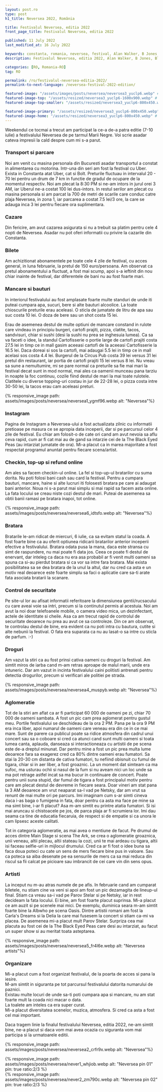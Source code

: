 ```yaml
---
layout: post.ro
type: post
h1_title: Neversea 2022, România

title: Festivalul Neversea, editia 2022
front_page_title: Festivalul Neversea, editia 2022

published: 11 July 2022
last_modified_at: 16 July 2022

keywords: constanta, romania, neversea, festival, Alan Walker, B Jones, Black Eyed Peas, Dimitri Vegas & Like Mike, Don Diablo, NERVO, Steve Aoki, Tchami, Timmy Trumpet, Tujamo, Ummet, Ozcan, W&W, ZHU
description: Festivalul Neversea, editia 2022, Alan Walker, B Jones, Black Eyed Peas, Dimitri Vegas & Like Mike, Don Diablo, NERVO, Steve Aoki, Tchami, Timmy Trumpet, Tujamo.

categories: [RO, Romania-RO]
tag: RO

permalink: /ro/festivalul-neversea-editia-2022/
permalink-to-next-language: /neversea-festival-2022-edition/

featured-image: "/assets/images/posts/neversea/neversea3_yuclp6.webp" # full size
featured-image-top: "/assets/resized/neversea3_yuclp6-1600x900.webp" # width - 1200
featured-image-top-smaller: "/assets/resized/neversea3_yuclp6-800x450.webp" # width - 1200

featured-image-primary: "/assets/resized/neversea3_yuclp6-800x450.webp" # poza care apare pe prima pagina landscape
featured-image-home: "/assets/resized/neversea3_yuclp6-800x450.webp" # width - 600
---
```

Weekendul ce tocmai a trecut am participat la ce-a de-a patra editie (7-10 iulie) a festivalului Neversea de pe tarmul Marii Negre. Voi scrie asadar cateva impresii la cald despre cum mi s-a parut. 

### Transport si parcare

Noi am venit cu masina personala din Bucuresti asadar transportul a constat in alimentarea cu motorina. Intr-una din seri am fost la festival cu Uber. Exista in Constanta atat Uber, cat si Bolt. Preturile fluctuau in intervalul 20 - 70 lei pentru un drum de 7 km in functie de gradul de ocupare de la momentul respectiv. Noi am plecat la 8:30 PM si ne-am intors in jurul orei 3 AM, iar Uberul ne-a costat 100 lei dus-intors. In restul serilor am plecat cu masina personala si am parcat la 700 de metri de scarile care conduc catre plaja Neversea, in zona 1, iar parcarea a costat 7.5 lei/3 ore, la care se adauga inca 3 lei pentru fiecare ora suplimentara.

### Cazare

Din fericire, am avut cazarea asigurata si nu a trebuit sa platim pentru cele 4 nopti de Neversea. Asadar nu pot oferi informatii cu privire la cazarile din Constanta. 

### Bilete

Am achizitionat abonamentele pe toate cele 4 zile de festival, cu acces general, in luna februarie, la pretul de 150 euro/persoana. Am observat ca pretul abonamentului a fluctuat, a fost mai scump, apoi s-a ieftinit din nou chiar inainte de festival, dar diferentele de bani nu au fost foarte mari. 

### Mancare si bauturi

In interiorul festivalului au fost amplasate foarte multe standuri de unde iti puteai cumpara apa, sucuri, bere si alte bauturi alcoolice. La toate chioscurile preturile erau aceleasi. O sticla de jumatate de litru de apa sau suc costa 10 lei. O doza de bere sau un shot costa 15 lei.

Erau de asemenea destul de multe optiuni de mancare constand in rulote care vindeau in principiu burgeri, cartofi prajiti, pizza, clatite, tacos, sandvisuri, chiar si sushi (desi la sushi nu prea se inghesuia lumea). Ca sa va faceti o idee, la standul Cartofisserie o portie large de cartofi prajiti costa 27.5 lei in timp ce in mall gasim aceeasi cartofi de la aceeasi Cartofisserie la 16.5 lei. Daca doreai si sos la cartofi, mai adaugai 5.5 lei in timp ce in mall acelasi sos costa 4.4 lei. Burgerul de la Circus Pub costa 39 lei versus 31 lei pretul din restaurant, iar portia de cartofi prajiti 15 lei versus 8 lei. Nu vreau sa sune a nemultumire, mi se pare normal ca preturile sa fie mai mari la festival decat sunt in mod normal, mai ales ca oamenii munceau pana tarziu in noapte la foc continuu, cozile fiind destul de mari la mai toate rulotele. Clatitele cu diverse topping-uri costau in jur de 22-28 lei, o pizza costa intre 30-50 lei, la tacos erau cam aceleasi preturi. 

{% responsive_image path: assets/images/posts/neversea/neversea1_ygmf96.webp alt: "Neversea"%}

### Instagram

Pagina de Instagram a Neversea-ului a fost actualizata zilnic cu informatii pretioase pe masura ce se apropia data inceperii, dar si pe parcursul celor 4 zile de festival. Eu chiar am folosit-o de cate ori cand am avut nevoia sa aflu ceva rapid, cum ar fi cat mai au de gand sa intarzie cei de la The Black Eyed Peas (au intarziat jumatate de ora). Mi-a placut ca in marea majoritate a fost respectat programul anuntat pentru fiecare scena/artist.

### Checkin, top-up si refund online

Am ales sa facem checkin-ul online. La fel si top-up-ul bratarilor cu suma dorita. Nu poti folosi bani cash sau card la festival. Pentru a cumpara bauturi, mancare, haine si alte lucruri iti folosesti bratara pe care ai adaugat bani anterior. Noua ni s-a parut mai simplu si mai rapid sa facem asta online. La fata locului se creau niste cozi destul de mari. Puteai de asemenea sa obtii banii ramasi pe bratara inapoi, tot online. 

{% responsive_image path: assets/images/posts/neversea/neversea6_idtsfo.webp alt: "Neversea"%}

### Bratara

Bratarile le-am ridicat de miercuri, 6 iulie, ca sa evitam statul la coada. A fost foarte bine ca au oferit optiunea ridicarii bratarilor anterior inceperii efective a festivalului.
Bratara odata pusa la mana, daca este stransa cu simt de raspundere, nu mai poate fi data jos. Ceea ce poate fi destul de enervant, dar inteleg ca daca nu era asa probabil ar fi venit multi oameni sa spuna ca si-au pierdut bratara si ca vor sa intre fara bratara. Mai exista posibilitatea sa se dea bratara de la unul la altul, dar nu cred ca asta e un motiv real deoarece este foarte simplu sa faci o aplicatie care sa-ti arate fata asociata bratarii la scanare.

### Control de securitate

Pe site-ul lor au afisat informatii referitoare la dimensiunea gentii/rucsacului cu care aveai voie sa intri, precum si la continutul permis al acestuia. Noi am avut la noi doar telefoanele mobile, o camera video mica, un dezinfectant, actele de identitate si cheile. Asa ca am trecut rapid de controlul de securitate deoarece nu prea au avut ce sa controleze. Din ce am observat, te controlau destul de bine, era evident ca nu poti intra cu bautura, cutite si alte nebunii la festival. O fata era suparata ca nu au lasat-o sa intre cu sticla de parfum. :-)

### Droguri

Am vazut la stiri ca au fost prinsi cativa oameni cu droguri la festival. Am simtit miros de iarba cand m-am retras aproape de malul marii, unde era intuneric. Dar am vazut in incinta festivalului caini politisti antrenati pentru detectia drogurilor, precum si verificari ale politiei pe strada. 

{% responsive_image path: assets/images/posts/neversea/neversea4_muspyb.webp alt: "Neversea"%}

### Aglomeratie

Tot de la stiri am aflat ca ar fi participat 60 000 de oameni pe zi, chiar 70 000 de oameni sambata.
A fost un pic cam prea aglomerat pentru gustul meu. Portile festivalului se deschideau de la ora 2 PM. Pana pe la ora 9 PM era inca liber, apoi numarul de oameni care veneau era din ce in ce mai mare. Sunt de parere ca publicul poate sa ridice atmosfera din cadrul unui concert sau sa o coboare si cred ca atunci cand sunt multi oameni si toata lumea canta, aplauda, danseaza si interactioneaza cu artistii de pe scena este de-a dreptul minunat. Dar pentru mine a fost un pic prea multa lume deoarece fara sa exagerez cred ca 80% dintre oameni erau fumatori. Sa stai la 20-30 cm distanta de cativa fumatori, tu nefiind obisnuit cu fumul de tigara, chiar si in aer liber, a fost groaznic. La un moment dat simteam ca ma sufoc, ma usturau ochii si nasul de la fum si nu aveam nici un loc unde sa ma pot retrage astfel incat sa ma bucur in continuare de concert. Poate pentru unii suna stupid, dar fumul de tigara a fost principalul motiv pentru care am plecat destul de devreme in fiecare seara. Doar vineri am stat pana la 3 AM deoarece am vrut neaparat sa-l vad pe Netsky, dar am vrut sa renunt de mai multe ori pe parcurs. Imi imaginam cum s-ar simti cineva daca i-as baga o fumigena in fata, doar pentru ca asta ma face pe mine sa ma simt bine, i-ar fi placut? Asa m-am simtit eu printre atatia fumatori. Si isi mai aruncau si chistoacele pe jos, de parca plaja ar fi scrumiera lor. Imi dau seama ca tine de educatia fiecaruia, de respect si de empatie si ca unora le cam lipsesc aceste calitati.  

Tot in categoria aglomeratie, as mai avea o mentiune de facut. Pe drumul de acces dintre Main Stage si scena The Ark, se crea o aglomeratie groaznica, unii veneau, altii plecau, altii stateau la cozi, unii te mai ardeau cu tigara, altii isi faceau selfie-uri in mijlocul drumului. Cred ca ar fi fost o idee buna sa faca doua poteci cu cate un sens de mers fiecare bine pus in valoare. Sau ca poteca sa aiba desenate pe ea sensurile de mers ca sa mai reduca din riscul sa fii calcat pe picioare sau imbrancit de cei care vin din sens opus.

### Artisti

La inceput nu m-au atras numele de pe afis. In februarie cand am cumparat biletele, nu stiam cine va veni si apoi am fost un pic dezamagita de lineup-ul final. Stiam ca vreau sa-i vad pe Parov Stelar si pe Netsky, iar in rest decideam la fata locului. Ei bine, am fost foarte placut suprinsa. Mi-a placut ce am auzit si pe scenele mai mici. De exemplu, duminica seara m-am simtit foarte bine la Albwho pe scena Oasis. Dintre artistii romani am fost la Carla's Dreams si la Delia la care mai fusesem la concert si stiam ca-mi va placea. De asemenea mi-a placut mult Parov Stelar. Surpriza cea mai placuta au fost cei de la The Black Eyed Peas care desi au intarziat, au facut un super show si au meritat toata asteptarea. 

{% responsive_image path: assets/images/posts/neversea/neversea5_fr4l6e.webp alt: "Neversea artists"%}

### Organizare

Mi-a placut cum a fost organizat festivalul, de la poarta de acces si pana la iesire. <br/>
M-am simtit in siguranta pe tot parcursul festivalului datorita numarului de paznici. <br/>
Existau multe locuri de unde sa-ti poti cumpara apa si mancare, nu am stat foarte mult la coada nici macar o data. <br/>
La toalete am inteles ca era super curat.<br/>
Mi-a placut diversitatea scenelor, muzica, atmosfera. Si cred ca asta a fost cel mai important.

Daca tragem linie la finalul festivalului Neversea, editia 2022, ne-am simtit bine, ne-a placut si daca vom mai avea ocazia cu siguranta vom mai participa si la urmatoarele editii.

{% responsive_image path: assets/images/posts/neversea/neversea2_crfr9x.webp alt: "Neversea"%}

<div class="row mb-4">
    <div class="col-xs-12 col-sm-6 text-center mb-3 mt-3">
            {% responsive_image path: assets/images/posts/neversea/never1_whjiob.webp alt: "Neversea pin 01" pin: true ratio:2/3 %}
    </div>
    <div class="col-xs-12 col-sm-6 text-center mb-3 mt-3">
            {% responsive_image path: assets/images/posts/neversea/never2_zm790c.webp alt: "Neversea pin 02" pin: true ratio:2/3 %}
    </div>
</div>